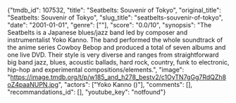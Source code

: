 {"tmdb_id": 107532, "title": "Seatbelts: Souvenir of Tokyo", "original_title": "Seatbelts: Souvenir of Tokyo", "slug_title": "seatbelts-souvenir-of-tokyo", "date": "2001-01-01", "genre": [""], "score": "0.0/10", "synopsis": "The Seatbelts is a Japanese blues/jazz band led by composer and instrumentalist Yoko Kanno.  The band performed the whole soundtrack of the anime series Cowboy Bebop and produced a total of seven albums and one live DVD. Their style is very diverse and ranges from straightforward big band jazz, blues, acoustic ballads, hard rock, country, funk to electronic, hip-hop and experimental compositions/elements.", "image": "https://image.tmdb.org/t/p/w185_and_h278_bestv2/c1OyTN7gGg7RdQZh8oZ4paaNUPN.jpg", "actors": ["Yoko Kanno ()"], "comments": [], "recommandations_id": [], "youtube_key": "notfound"}